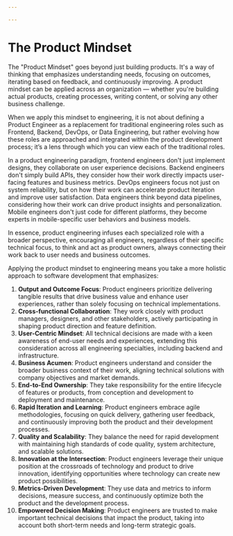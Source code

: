 ```yaml
---

---
```


# The Product Mindset

The "Product Mindset" goes beyond just building products. It's a way of thinking that emphasizes understanding needs, focusing on outcomes, iterating based on feedback, and continuously improving. A product mindset can be applied across an organization — whether you're building actual products, creating processes, writing content, or solving any other business challenge.

When we apply this mindset to engineering, it is not about defining a Product Engineer as a replacement for traditional engineering roles such as Frontend, Backend, DevOps, or Data Engineering, but rather evolving how these roles are approached and integrated within the product development process; it’s a lens through which you can view each of the traditional roles.

In a product engineering paradigm, frontend engineers don't just implement designs, they collaborate on user experience decisions. Backend engineers don't simply build APIs, they consider how their work directly impacts user-facing features and business metrics. DevOps engineers focus not just on system reliability, but on how their work can accelerate product iteration and improve user satisfaction. Data engineers think beyond data pipelines, considering how their work can drive product insights and personalization. Mobile engineers don't just code for different platforms, they become experts in mobile-specific user behaviors and business models.

In essence, product engineering infuses each specialized role with a broader perspective, encouraging all engineers, regardless of their specific technical focus, to think and act as product owners, always connecting their work back to user needs and business outcomes.

Applying the product mindset to engineering means you take a more holistic approach to software development that emphasizes:

1. **Output and Outcome Focus**: Product engineers prioritize delivering tangible results that drive business value and enhance user experiences, rather than solely focusing on technical implementations.
2. **Cross-functional Collaboration**: They work closely with product managers, designers, and other stakeholders, actively participating in shaping product direction and feature definition.
3. **User-Centric Mindset**: All technical decisions are made with a keen awareness of end-user needs and experiences, extending this consideration across all engineering specialties, including backend and infrastructure.
4. **Business Acumen**: Product engineers understand and consider the broader business context of their work, aligning technical solutions with company objectives and market demands.
5. **End-to-End Ownership**: They take responsibility for the entire lifecycle of features or products, from conception and development to deployment and maintenance.
6. **Rapid Iteration and Learning**: Product engineers embrace agile methodologies, focusing on quick delivery, gathering user feedback, and continuously improving both the product and their development processes.
7. **Quality and Scalability**: They balance the need for rapid development with maintaining high standards of code quality, system architecture, and scalable solutions.
8. **Innovation at the Intersection**: Product engineers leverage their unique position at the crossroads of technology and product to drive innovation, identifying opportunities where technology can create new product possibilities.
9. **Metrics-Driven Development**: They use data and metrics to inform decisions, measure success, and continuously optimize both the product and the development process.
10. **Empowered Decision Making**: Product engineers are trusted to make important technical decisions that impact the product, taking into account both short-term needs and long-term strategic goals.
